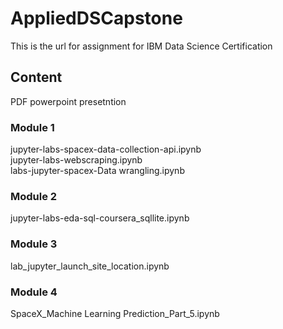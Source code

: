 # AppliedDSCapstone
This is the url for assignment for IBM Data Science Certification

## Content
PDF powerpoint presetntion
### Module 1
jupyter-labs-spacex-data-collection-api.ipynb\
jupyter-labs-webscraping.ipynb\
labs-jupyter-spacex-Data wrangling.ipynb
### Module 2
jupyter-labs-eda-sql-coursera_sqllite.ipynb
### Module 3
lab_jupyter_launch_site_location.ipynb
### Module 4
SpaceX_Machine Learning Prediction_Part_5.ipynb

            
